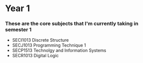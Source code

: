 # Year 1 
### These are the core subjects that I'm currently taking in semester 1
- SECI1013 Discrete Structure
- SECJ1013 Programming Technique 1
- SECP1513 Technolgy and Information Systems
- SECR1013 Digital Logic
